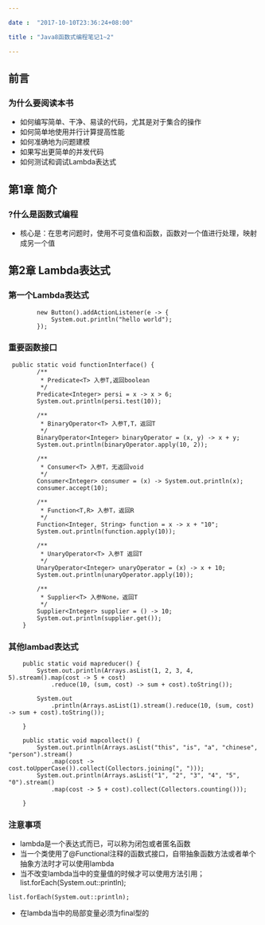 ```yaml
---

date :  "2017-10-10T23:36:24+08:00"

title : "Java8函数式编程笔记1~2"

---
```



前言
----

### 为什么要阅读本书

-   如何编写简单、干净、易读的代码，尤其是对于集合的操作
-   如何简单地使用并行计算提高性能
-   如何准确地为问题建模
-   如果写出更简单的并发代码
-   如何测试和调试Lambda表达式

第1章 简介
----------

### ?什么是函数式编程

-   核心是：在思考问题时，使用不可变值和函数，函数对一个值进行处理，映射成另一个值

第2章 Lambda表达式
------------------

### 第一个Lambda表达式

``` {.java}
        new Button().addActionListener(e -> {
            System.out.println("hello world");
        });
```

### 重要函数接口

``` {.java}
 public static void functionInterface() {
        /**
         * Predicate<T> 入参T,返回boolean
         */
        Predicate<Integer> persi = x -> x > 6;
        System.out.println(persi.test(10));

        /**
         * BinaryOperator<T> 入参T,T，返回T
         */
        BinaryOperator<Integer> binaryOperator = (x, y) -> x + y;
        System.out.println(binaryOperator.apply(10, 2));

        /**
         * Consumer<T> 入参T，无返回void
         */
        Consumer<Integer> consumer = (x) -> System.out.println(x);
        consumer.accept(10);

        /**
         * Function<T,R> 入参T，返回R 
         */
        Function<Integer, String> function = x -> x + "10";
        System.out.println(function.apply(10));

        /**
         * UnaryOperator<T> 入参T 返回T
         */
        UnaryOperator<Integer> unaryOperator = (x) -> x + 10;
        System.out.println(unaryOperator.apply(10));

        /**
         * Supplier<T> 入参None，返回T
         */
        Supplier<Integer> supplier = () -> 10;
        System.out.println(supplier.get());
    }
```

### 其他lambad表达式

``` {.java}
    public static void mapreducer() {
        System.out.println(Arrays.asList(1, 2, 3, 4, 5).stream().map(cost -> 5 + cost)
            .reduce(10, (sum, cost) -> sum + cost).toString());

        System.out
            .println(Arrays.asList(1).stream().reduce(10, (sum, cost) -> sum + cost).toString());

    }

    public static void mapcollect() {
        System.out.println(Arrays.asList("this", "is", "a", "chinese", "person").stream()
            .map(cost -> cost.toUpperCase()).collect(Collectors.joining(", ")));
        System.out.println(Arrays.asList("1", "2", "3", "4", "5", "0").stream()
            .map(cost -> 5 + cost).collect(Collectors.counting()));

    }
```

### 注意事项

-   lambda是一个表达式而已，可以称为闭包或者匿名函数
-   当一个类使用了@Functional注释的函数式接口，自带抽象函数方法或者单个抽象方法时才可以使用lambda
-   当不改变lambda当中的变量值的时候才可以使用方法引用；list.forEach(System.out::println);

``` {.java}
list.forEach(System.out::println);
```

-   在lambda当中的局部变量必须为final型的

